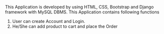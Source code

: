 This Application is developed by using HTML, CSS, Bootstrap and Django framework with MySQL DBMS.
This Application contains following functions
1. User can create Account and Login.
2. He/She can add product to cart and place the Order
